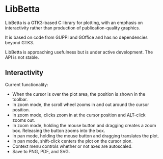 # LibBetta

LibBetta is a GTK3-based C library for plotting, with an emphasis on interactivity
rather than production of publication-quality graphics.

It is based on code from GUPPI and GOffice and has no dependencies beyond GTK3.

LibBetta is approaching usefulness but is under active development. The API is not
stable.

## Interactivity

Current functionality:

* When the cursor is over the plot area, the position is shown in the toolbar.
* In zoom mode, the scroll wheel zooms in and out around the cursor position.
* In zoom mode, clicks zoom in at the cursor position and ALT-click zooms out.
* In zoom mode, holding the mouse button and dragging creates a zoom box.
Releasing the button zooms into the box.
* In pan mode, holding the mouse button and dragging translates the plot.
* In pan mode, shift-click centers the plot on the cursor pion.
* Context menu controls whether or not axes are autoscaled.
* Save to PNG, PDF, and SVG.


